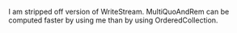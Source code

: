 I am stripped off version of WriteStream. MultiQuoAndRem can be computed faster by using me than by using OrderedCollection.